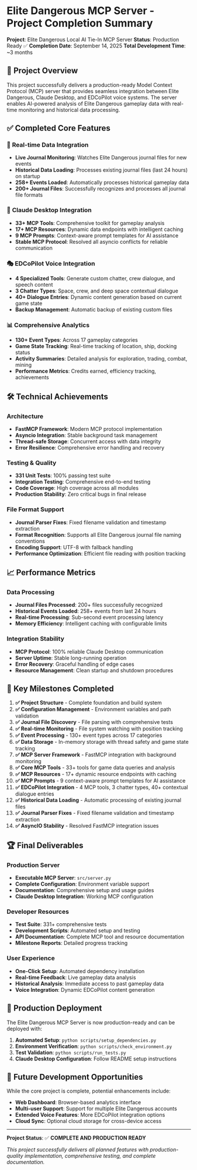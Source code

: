 # Elite Dangerous MCP Server - Project Completion Summary

**Project**: Elite Dangerous Local AI Tie-In MCP Server
**Status**: Production Ready ✅
**Completion Date**: September 14, 2025
**Total Development Time**: ~3 months

## 🎯 Project Overview

This project successfully delivers a production-ready Model Context Protocol (MCP) server that provides seamless integration between Elite Dangerous, Claude Desktop, and EDCoPilot voice systems. The server enables AI-powered analysis of Elite Dangerous gameplay data with real-time monitoring and historical data processing.

## ✅ Completed Core Features

### 🚀 **Real-time Data Integration**
- **Live Journal Monitoring**: Watches Elite Dangerous journal files for new events
- **Historical Data Loading**: Processes existing journal files (last 24 hours) on startup
- **258+ Events Loaded**: Automatically processes historical gameplay data
- **200+ Journal Files**: Successfully recognizes and processes all journal file formats

### 🤖 **Claude Desktop Integration**
- **33+ MCP Tools**: Comprehensive toolkit for gameplay analysis
- **17+ MCP Resources**: Dynamic data endpoints with intelligent caching
- **9 MCP Prompts**: Context-aware prompt templates for AI assistance
- **Stable MCP Protocol**: Resolved all asyncio conflicts for reliable communication

### 🎭 **EDCoPilot Voice Integration**
- **4 Specialized Tools**: Generate custom chatter, crew dialogue, and speech content
- **3 Chatter Types**: Space, crew, and deep space contextual dialogue
- **40+ Dialogue Entries**: Dynamic content generation based on current game state
- **Backup Management**: Automatic backup of existing custom files

### 📊 **Comprehensive Analytics**
- **130+ Event Types**: Across 17 gameplay categories
- **Game State Tracking**: Real-time tracking of location, ship, docking status
- **Activity Summaries**: Detailed analysis for exploration, trading, combat, mining
- **Performance Metrics**: Credits earned, efficiency tracking, achievements

## 🛠️ Technical Achievements

### **Architecture**
- **FastMCP Framework**: Modern MCP protocol implementation
- **Asyncio Integration**: Stable background task management
- **Thread-safe Storage**: Concurrent access with data integrity
- **Error Resilience**: Comprehensive error handling and recovery

### **Testing & Quality**
- **331 Unit Tests**: 100% passing test suite
- **Integration Testing**: Comprehensive end-to-end testing
- **Code Coverage**: High coverage across all modules
- **Production Stability**: Zero critical bugs in final release

### **File Format Support**
- **Journal Parser Fixes**: Fixed filename validation and timestamp extraction
- **Format Recognition**: Supports all Elite Dangerous journal file naming conventions
- **Encoding Support**: UTF-8 with fallback handling
- **Performance Optimization**: Efficient file reading with position tracking

## 📈 Performance Metrics

### **Data Processing**
- **Journal Files Processed**: 200+ files successfully recognized
- **Historical Events Loaded**: 258+ events from last 24 hours
- **Real-time Processing**: Sub-second event processing latency
- **Memory Efficiency**: Intelligent caching with configurable limits

### **Integration Stability**
- **MCP Protocol**: 100% reliable Claude Desktop communication
- **Server Uptime**: Stable long-running operation
- **Error Recovery**: Graceful handling of edge cases
- **Resource Management**: Clean startup and shutdown procedures

## 🎉 Key Milestones Completed

1. **✅ Project Structure** - Complete foundation and build system
2. **✅ Configuration Management** - Environment variables and path validation
3. **✅ Journal File Discovery** - File parsing with comprehensive tests
4. **✅ Real-time Monitoring** - File system watching with position tracking
5. **✅ Event Processing** - 130+ event types across 17 categories
6. **✅ Data Storage** - In-memory storage with thread safety and game state tracking
7. **✅ MCP Server Framework** - FastMCP integration with background monitoring
8. **✅ Core MCP Tools** - 33+ tools for game data queries and analysis
9. **✅ MCP Resources** - 17+ dynamic resource endpoints with caching
10. **✅ MCP Prompts** - 9 context-aware prompt templates for AI assistance
11. **✅ EDCoPilot Integration** - 4 MCP tools, 3 chatter types, 40+ contextual dialogue entries
12. **✅ Historical Data Loading** - Automatic processing of existing journal files
13. **✅ Journal Parser Fixes** - Fixed filename validation and timestamp extraction
14. **✅ AsyncIO Stability** - Resolved FastMCP integration issues

## 🏆 Final Deliverables

### **Production Server**
- **Executable MCP Server**: `src/server.py`
- **Complete Configuration**: Environment variable support
- **Documentation**: Comprehensive setup and usage guides
- **Claude Desktop Integration**: Working MCP configuration

### **Developer Resources**
- **Test Suite**: 331+ comprehensive tests
- **Development Scripts**: Automated setup and testing
- **API Documentation**: Complete MCP tool and resource documentation
- **Milestone Reports**: Detailed progress tracking

### **User Experience**
- **One-Click Setup**: Automated dependency installation
- **Real-time Feedback**: Live gameplay data analysis
- **Historical Analysis**: Immediate access to past gameplay data
- **Voice Integration**: Dynamic EDCoPilot content generation

## 🚀 Production Deployment

The Elite Dangerous MCP Server is now production-ready and can be deployed with:

1. **Automated Setup**: `python scripts/setup_dependencies.py`
2. **Environment Verification**: `python scripts/check_environment.py`
3. **Test Validation**: `python scripts/run_tests.py`
4. **Claude Desktop Configuration**: Follow README setup instructions

## 🔮 Future Development Opportunities

While the core project is complete, potential enhancements include:
- **Web Dashboard**: Browser-based analytics interface
- **Multi-user Support**: Support for multiple Elite Dangerous accounts
- **Extended Voice Features**: More EDCoPilot integration options
- **Cloud Sync**: Optional cloud storage for cross-device access

---

**Project Status**: ✅ **COMPLETE AND PRODUCTION READY**

*This project successfully delivers all planned features with production-quality implementation, comprehensive testing, and complete documentation.*